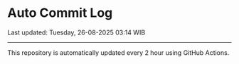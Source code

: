# Auto Commit Log

Last updated: Tuesday, 26-08-2025 03:14 WIB

---

This repository is automatically updated every 2 hour using GitHub Actions.
